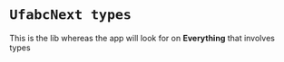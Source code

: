 # `UfabcNext types`

This is the lib whereas the app will look for on **Everything** that involves types
